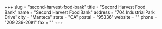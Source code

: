+++
slug = "second-harvest-food-bank"
title = "Second Harvest Food Bank"
name = "Second Harvest Food Bank"
address = "704 Industrial Park Drive"
city = "Manteca"
state = "CA"
postal = "95336"
website = ""
phone = "209 239-2091"
fax = ""
+++
